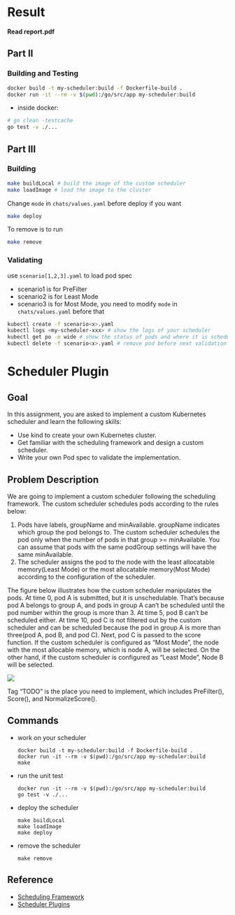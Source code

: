 # Result

**Read report.pdf**

## Part II
### Building and Testing

```sh
docker build -t my-scheduler:build -f Dockerfile-build .
docker run -it --rm -v $(pwd):/go/src/app my-scheduler:build
```
- inside docker:
```sh
# go clean -testcache 
go test -v ./...
```

## Part III

### Building

```sh
make buildLocal # build the image of the custom scheduler
make loadImage # load the image to the cluster
```

Change `mode` in `chats/values.yaml` before deploy if you want

```sh
make deploy
```

To remove is to run
```sh
make remove
```

### Validating

use `scenario[1,2,3].yaml` to load pod spec
- scenario1 is for PreFilter
- scenario2 is for Least Mode
- scenario3 is for Most Mode, you need to modify `mode` in `chats/values.yaml` before that
```sh
kubectl create -f scenario<x>.yaml
kubectl logs <my-scheduler-xxx> # show the logs of your scheduler
kubectl get po -o wide # show the status of pods and where it is scheduled
kubectl delete -f scenario<x>.yaml # remove pod before next validation
```


# Scheduler Plugin
## Goal
In this assignment, you are asked to implement a custom Kubernetes scheduler and learn the following skills:
- Use kind to create your own Kubernetes cluster.
- Get familiar with the scheduling framework and design a custom scheduler.
- Write your own Pod spec to validate the implementation.

## Problem Description
We are going to implement a custom scheduler following the scheduling framework. The custom scheduler schedules pods according to the rules below:

1. Pods have labels, groupName and minAvailable. groupName indicates which group the pod belongs to. The custom scheduler schedules the pod only when the number of pods in that group >= minAvailable. You can assume that pods with the same podGroup settings will have the same minAvailable.
2. The scheduler assigns the pod to the node with the least allocatable memory(Least Mode) or the most allocatable memory(Most Mode) according to the configuration of the scheduler.

The figure below illustrates how the custom scheduler manipulates the pods. At time 0, pod A is submitted, but it is unschedulable. That’s because pod A belongs to group A, and pods in group A can’t be scheduled until the pod number within the group is more than 3. At time 5, pod B can’t be scheduled either. At time 10, pod C is not filtered out by the custom scheduler and can be scheduled because the pod in group A is more than three(pod A, pod B, and pod C). Next, pod C is passed to the score function. If the custom scheduler is configured as “Most Mode”, the node with the most allocable memory, which is node A, will be selected. On the other hand, if the custom scheduler is configured as “Least Mode”, Node B will be selected. 

![](docs/plugins.png)

Tag “TODO” is the place you need to implement, which includes PreFilter(), Score(), and NormalizeScore().

## Commands
- work on your scheduler
    ```
    docker build -t my-scheduler:build -f Dockerfile-build .
    docker run -it --rm -v $(pwd):/go/src/app my-scheduler:build
    make
    ```
- run the unit test
    ```
    docker run -it --rm -v $(pwd):/go/src/app my-scheduler:build
    go test -v ./...
    ```
- deploy the scheduler
    ```
    make buildLocal
    make loadImage
    make deploy
    ```
- remove the scheduler
    ```
    make remove
    ```

## Reference
- [Scheduling Framework](https://kubernetes.io/docs/concepts/scheduling-eviction/scheduling-framework/)
- [Scheduler Plugins](https://github.com/kubernetes-sigs/scheduler-plugins)
